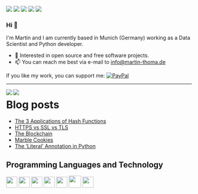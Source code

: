 [![](https://img.shields.io/badge/🌐website-gray?&style=for-the-badge)](http://martin-thoma.com/)
[![](https://img.shields.io/badge/twitter-%231DA1F2.svg?&style=for-the-badge&logo=twitter&logoColor=white)](https://twitter.com/themoosemind)
[![](https://img.shields.io/badge/linkedin-%230077B5.svg?&style=for-the-badge&logo=linkedin&logoColor=white)](https://www.linkedin.com/in/martin-thoma/)
[![](https://img.shields.io/badge/medium-%2312100E.svg?&style=for-the-badge&logo=medium&logoColor=white)](https://medium.com/@MartinThoma)
[![](https://views.whatilearened.today/views/github/martinthoma/martinthoma.svg)](http://github.com/martinthoma/martinthoma)

### Hi 👋

I'm Martin and I am currently based in Munich (Germany) working as a Data
Scientist and Python developer.

* 🤝 Interested in open source and free software projects.
* 📫 You can reach me best via e-mail to info@martin-thoma.de

If you like my work, you can support me: [![PayPal](https://img.shields.io/badge/-PayPal.me-informational?style=flat&logo=PayPal&logoColor=white&link=https://www.paypal.me/martinthoma)](https://www.paypal.me/martinthoma)

---

<a href="">
  <img align="left" src="https://github-readme-stats.vercel.app/api?username=martinthoma&count_private=true&show_icons=false&theme=vue" />
</a>
<a href="">
  <img align="left" src="https://github-readme-stats.vercel.app/api/top-langs/?username=martinthoma&theme=vue&show_icons=true" />
</a>

# Blog posts
<!-- BLOG-POST-LIST:START -->
- [The 3 Applications of Hash Functions](https://levelup.gitconnected.com/the-3-applications-of-hash-functions-fab1a75f4d3d?source=rss-287aa3cfe747------2)
- [HTTPS vs SSL vs TLS](https://medium.com/plain-and-simple/https-vs-ssl-vs-tls-8a0ad0604276?source=rss-287aa3cfe747------2)
- [The Blockchain](https://medium.com/coinmonks/the-blockchain-473aac352e5?source=rss-287aa3cfe747------2)
- [Marble Cookies](https://medium.com/smoking-kitchen/marble-cookies-443e111329a5?source=rss-287aa3cfe747------2)
- [The ‘Literal’ Annotation in Python](https://medium.com/python-in-plain-english/the-literal-annotation-in-python-f882c021ab53?source=rss-287aa3cfe747------2)
<!-- BLOG-POST-LIST:END -->


## Programming Languages and Technology

<a href="https://stackoverflow.com/help/badges/51/python?userid=562769"><img src = 'https://github.com/MarikIshtar007/MarikIshtar007/blob/master/images/python2.png' height='30'/></a>
<img src = 'https://github.com/MarikIshtar007/MarikIshtar007/blob/master/images/sql.svg' width='30'/>
<img src = 'https://github.com/MarikIshtar007/MarikIshtar007/blob/master/images/html.svg' width='30'/>
<img src = 'https://github.com/MarikIshtar007/MarikIshtar007/blob/master/images/js.svg' width='30'/>
<img src = 'https://github.com/MarikIshtar007/MarikIshtar007/blob/master/images/css.svg' width='30'/>
<img src = 'https://github.com/MarikIshtar007/MarikIshtar007/blob/master/images/bootstrap.svg' width='33'/>
<img src = 'https://github.com/MarikIshtar007/MarikIshtar007/blob/master/images/git.svg' width='30'/>
